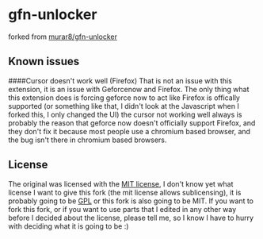 # gfn-unlocker
forked from [murar8/gfn-unlocker](https://github.com/murar8/gfn-unlocker)
## Known issues
####Cursor doesn't work well (Firefox)
That is not an issue with this extension, it is an issue with Geforcenow and Firefox. The only thing what this extension does is forcing geforce now to act like Firefox is offically supported (or something like that, I didn't look at the Javascript when I forked this, I only changed the UI) the cursor not working well always is probably the reason that geforce now doesn't officially support Firefox, and they don't fix it because most people use a chromium based browser, and the bug isn't there in chromium based browsers.

## License
The original was licensed with the [MIT license](https://opensource.org/licenses/MIT), I don't know yet what license I want to give this fork (the mit license allows sublicensing), it is probably going to be [GPL](https://opensource.org/licenses/gpl-license) or this fork is also going to be MIT. If you want to fork this fork, or if you want to use parts that I edited in any other way before I decided about the license, please tell me, so I  know I have to hurry with deciding what it is going to be :)
